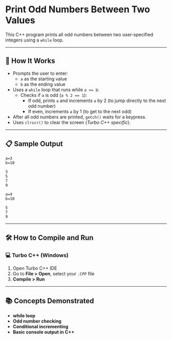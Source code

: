 # Print Odd Numbers Between Two Values

This C++ program prints all odd numbers between two user-specified integers using a `while` loop.

---

## 🚀 How It Works

- Prompts the user to enter:
  - `a` as the starting value
  - `b` as the ending value
- Uses a `while` loop that runs while `a <= b`:
  - Checks if `a` is odd (`a % 2 == 1`):
    - If odd, prints `a` and increments `a` by 2 (to jump directly to the next odd number)
    - If even, increments `a` by 1 (to get to the next odd)
- After all odd numbers are printed, `getch()` waits for a keypress.
- Uses `clrscr()` to clear the screen (*Turbo C++ specific*).

---

## 📋 Sample Output

```
a=3
b=10

3
5
7
9
```

```
a=4
b=10

5
7
9
```

---

## 🛠️ How to Compile and Run

### 💻 Turbo C++ (Windows)

1. Open Turbo C++ IDE  
2. Go to **File > Open**, select your `.CPP` file  
3. **Compile > Run**

---

## 📚 Concepts Demonstrated
- **while loop**
- **Odd number checking**
- **Conditional incrementing**
- **Basic console output in C++**
